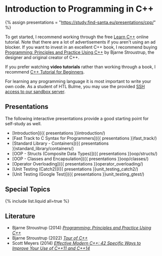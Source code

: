 # Introduction to Programming in C++

{% assign presentations = "https://study.find-santa.eu/presentations/cpp/" %}

To get started, I recommend working through the free
[Learn C++](https://www.learncpp.com/) online tutorial. Note that there
are a lot of advertisements if you aren't using an ad blocker.
If you want to invest in an excellent C++ book, I recommend buying
[Programming: Principles and Practice Using C++](https://amzn.to/40EaSX2)
by Bjarne Stroustrup, the designer and original creator of C++.

If you prefer watching **video tutorials** rather than working through a book,
I recommend
[C++ Tutorial for Beginners](https://www.youtube.com/watch?v=vLnPwxZdW4Y).

For learning any programming language it is most important to write your own
code. As a student of HTL Bulme, you may use the provided
[SSH access to our sandbox server](/linux/ssh.html).

## Presentations
The following interactive presentations provide a good starting point for
self-study as well.

* [Introduction]({{ presentations }}introduction/)
* [Fast Track to C Syntax for Programmers]({{ presentations }}fast_track/)
* [Standard Library - Containers]({{ presentations }}standard_library/containers/)
* [OOP - Structs (Composite Data Types)]({{ presentations }}oop/structs/)
* [OOP - Classes and Encapsulation]({{ presentations }}oop/classes/)
* [Operator Overloading]({{ presentations }}operator_overloading/)
* [Unit Testing (Catch2)]({{ presentations }}unit_testing_catch2/)
* [Unit Testing (Google Test)]({{ presentations }}unit_testing_gtest/)

## Special Topics
{% include list.liquid all=true %}

## Literature
* Bjarne Stroustrup (2014)
  *[Programming: Principles and Practice Using C++](https://amzn.to/3NH7lCz)*
* Bjarne Stroustrup (2022)
  *[Tour of C++](https://amzn.to/3CXM56D)*
* Scott Meyers (2014)
  *[Effective Modern C++: 42 Specific Ways to Improve Your Use of C++11 and C++14](https://amzn.to/46xs6cv)*
